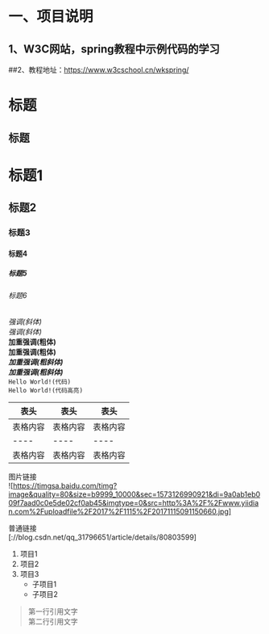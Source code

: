 # 一、项目说明    
## 1、W3C网站，spring教程中示例代码的学习  
##2、教程地址：https://www.w3cschool.cn/wkspring/  

标题
====
标题
----
# 标题1
## 标题2
### 标题3
#### 标题4
##### 标题5
###### 标题6
*强调(斜体)*  
_强调(斜体)_  
**加重强调(粗体)**  
__加重强调(粗体)__  
***加重强调(粗斜体)***  
___加重强调(粗斜体)___  
`Hello World!(代码)`  
```Hello World!(代码高亮)```  

表头        |   表头        |   表头
----        |   ----        |   ----
表格内容    |   表格内容    |   表格内容
----        |   ----        |   ----
表格内容    |   表格内容    |   表格内容


图片链接  
![https://timgsa.baidu.com/timg?image&quality=80&size=b9999_10000&sec=1573126990921&di=9a0ab1eb009f7aad0c0e5de02cf0ab45&imgtype=0&src=http%3A%2F%2Fwww.yiidian.com%2Fuploadfile%2F2017%2F1115%2F20171115091150660.jpg]

普通链接  
[://blog.csdn.net/qq_31796651/article/details/80803599]

1. 项目1
2. 项目2
3. 项目3
    * 子项目1
    * 子项目2


> 第一行引用文字  
> 第二行引用文字  
